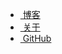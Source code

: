 <ul>
  <li><a id="blog" href="/"><span class="fa fa-free-code-camp fa-lg"></span>&nbsp;博客</a></li>
  <li><a id="about" href="/about/"><span class="fa fa-star fa-lg"></span>&nbsp;关于</a></li>
  <li><a id="github" href="https://github.com/WangWenzhuang"><span class="fa fa-github fa-lg"></span>&nbsp;GitHub</a></li>
</ul>